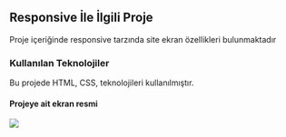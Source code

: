 
<h2>Responsive  İle İlgili Proje</h2>

Proje içeriğinde responsive tarzında site ekran özellikleri bulunmaktadır

<h3>Kullanılan Teknolojiler</h3>

Bu projede HTML, CSS,  teknolojileri kullanılmıştır.

<h4>Projeye ait ekran resmi</h4>

![](Responsive-landing-page)
